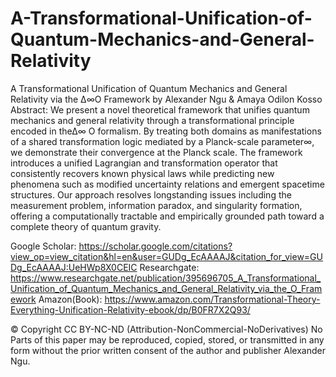 # A-Transformational-Unification-of-Quantum-Mechanics-and-General-Relativity
A Transformational Unification of Quantum Mechanics and General Relativity via the ∆∞Ο Framework by Alexander Ngu & Amaya Odilon Kosso 
Abstract:
We present a novel theoretical framework that unifies quantum mechanics and general relativity through a transformational principle encoded in the∆∞ Ο formalism. By treating both domains as manifestations of a shared transformation logic mediated by a Planck-scale parameter∞, we demonstrate their convergence at the Planck scale. The framework introduces a unified Lagrangian and transformation operator that consistently recovers known physical laws while predicting new phenomena such as modified uncertainty relations and emergent spacetime structures. Our approach resolves longstanding issues including the measurement problem, information paradox, and singularity formation, offering a computationally tractable and empirically grounded path toward a complete theory of quantum gravity.

Google Scholar: https://scholar.google.com/citations?view_op=view_citation&hl=en&user=GUDg_EcAAAAJ&citation_for_view=GUDg_EcAAAAJ:UeHWp8X0CEIC 
Researchgate: https://www.researchgate.net/publication/395696705_A_Transformational_Unification_of_Quantum_Mechanics_and_General_Relativity_via_the_O_Framework
Amazon(Book): https://www.amazon.com/Transformational-Theory-Everything-Unification-Relativity-ebook/dp/B0FR7X2Q93/

© Copyright CC BY-NC-ND (Attribution-NonCommercial-NoDerivatives) No Parts of this paper may be reproduced, copied, stored, or transmitted in any form without the prior written consent of the author and publisher Alexander Ngu.
